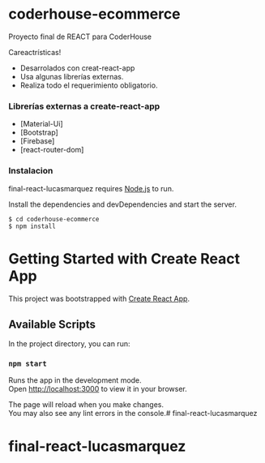 # coderhouse-ecommerce
Proyecto final de REACT para CoderHouse

Careactrísticas!

  - Desarrolados con creat-react-app
  - Usa algunas librerías externas.
  - Realiza todo el requerimiento obligatorio.


### Librerías externas a create-react-app

* [Material-Ui]
* [Bootstrap] 
* [Firebase]
* [react-router-dom]

### Instalacion

final-react-lucasmarquez requires [Node.js](https://nodejs.org/) to run.

Install the dependencies and devDependencies and start the server.

```sh
$ cd coderhouse-ecommerce
$ npm install
```

# Getting Started with Create React App

This project was bootstrapped with [Create React App](https://github.com/facebook/create-react-app).

## Available Scripts

In the project directory, you can run:

### `npm start`

Runs the app in the development mode.\
Open [http://localhost:3000](http://localhost:3000) to view it in your browser.

The page will reload when you make changes.\
You may also see any lint errors in the console.# final-react-lucasmarquez
# final-react-lucasmarquez
